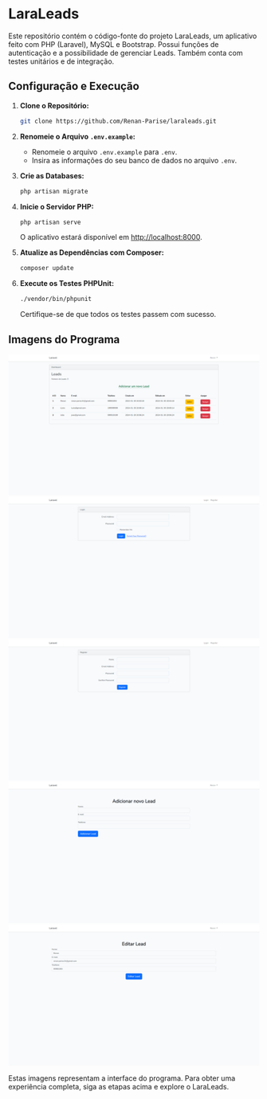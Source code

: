 # LaraLeads

Este repositório contém o código-fonte do projeto LaraLeads, um aplicativo feito com PHP (Laravel), MySQL e Bootstrap. Possui funções de autenticação e a possibilidade de gerenciar Leads. Também conta com testes unitários e de integração.

## Configuração e Execução

1. **Clone o Repositório:**
    ```bash
    git clone https://github.com/Renan-Parise/laraleads.git
    ```

2. **Renomeie o Arquivo `.env.example`:**
   - Renomeie o arquivo `.env.example` para `.env`.
   - Insira as informações do seu banco de dados no arquivo `.env`.

3. **Crie as Databases:**
    ```bash
    php artisan migrate
    ```

4. **Inicie o Servidor PHP:**
    ```bash
    php artisan serve
    ```
   O aplicativo estará disponível em [http://localhost:8000](http://localhost:8000).

5. **Atualize as Dependências com Composer:**
    ```bash
    composer update
    ```

6. **Execute os Testes PHPUnit:**
    ```bash
    ./vendor/bin/phpunit
    ```

   Certifique-se de que todos os testes passem com sucesso.

## Imagens do Programa

![Imagem do Programa](imagens/1.png)
![Imagem do Programa](imagens/2.png)
![Imagem do Programa](imagens/3.png)
![Imagem do Programa](imagens/4.png)
![Imagem do Programa](imagens/5.png)

Estas imagens representam a interface do programa. Para obter uma experiência completa, siga as etapas acima e explore o LaraLeads.
